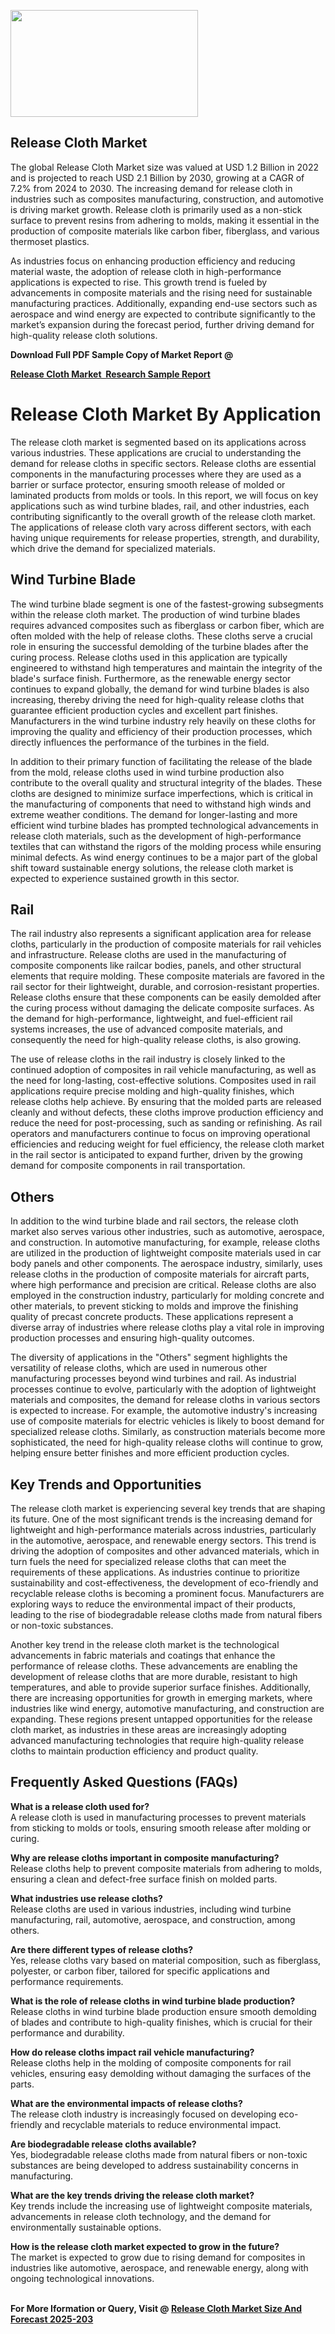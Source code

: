 <p><img class="alignnone size-medium wp-image-20088" src="https://ffe5etoiles.com/wp-content/uploads/2024/12/MST1-300x171.png" alt="" width="300" height="171" /></p><p><p> <h2>Release Cloth Market </h2><p>The global Release Cloth Market size was valued at USD 1.2 Billion in 2022 and is projected to reach USD 2.1 Billion by 2030, growing at a CAGR of 7.2% from 2024 to 2030. The increasing demand for release cloth in industries such as composites manufacturing, construction, and automotive is driving market growth. Release cloth is primarily used as a non-stick surface to prevent resins from adhering to molds, making it essential in the production of composite materials like carbon fiber, fiberglass, and various thermoset plastics.</p><p>As industries focus on enhancing production efficiency and reducing material waste, the adoption of release cloth in high-performance applications is expected to rise. This growth trend is fueled by advancements in composite materials and the rising need for sustainable manufacturing practices. Additionally, expanding end-use sectors such as aerospace and wind energy are expected to contribute significantly to the market’s expansion during the forecast period, further driving demand for high-quality release cloth solutions.</p></p><p><strong>Download Full PDF Sample Copy of Market Report @</strong></p><p><strong><a href="https://www.verifiedmarketreports.com/download-sample/?rid=327896&utm_source=Sites-google&utm_medium=265" target="_blank">Release Cloth Market &nbsp;Research Sample Report</a></strong></p><p><h1>Release Cloth Market By Application</h1><p>The release cloth market is segmented based on its applications across various industries. These applications are crucial to understanding the demand for release cloths in specific sectors. Release cloths are essential components in the manufacturing processes where they are used as a barrier or surface protector, ensuring smooth release of molded or laminated products from molds or tools. In this report, we will focus on key applications such as wind turbine blades, rail, and other industries, each contributing significantly to the overall growth of the release cloth market. The applications of release cloth vary across different sectors, with each having unique requirements for release properties, strength, and durability, which drive the demand for specialized materials.<h2>Wind Turbine Blade</h2><p>The wind turbine blade segment is one of the fastest-growing subsegments within the release cloth market. The production of wind turbine blades requires advanced composites such as fiberglass or carbon fiber, which are often molded with the help of release cloths. These cloths serve a crucial role in ensuring the successful demolding of the turbine blades after the curing process. Release cloths used in this application are typically engineered to withstand high temperatures and maintain the integrity of the blade's surface finish. Furthermore, as the renewable energy sector continues to expand globally, the demand for wind turbine blades is also increasing, thereby driving the need for high-quality release cloths that guarantee efficient production cycles and excellent part finishes. Manufacturers in the wind turbine industry rely heavily on these cloths for improving the quality and efficiency of their production processes, which directly influences the performance of the turbines in the field.<p>In addition to their primary function of facilitating the release of the blade from the mold, release cloths used in wind turbine production also contribute to the overall quality and structural integrity of the blades. These cloths are designed to minimize surface imperfections, which is critical in the manufacturing of components that need to withstand high winds and extreme weather conditions. The demand for longer-lasting and more efficient wind turbine blades has prompted technological advancements in release cloth materials, such as the development of high-performance textiles that can withstand the rigors of the molding process while ensuring minimal defects. As wind energy continues to be a major part of the global shift toward sustainable energy solutions, the release cloth market is expected to experience sustained growth in this sector.<h2>Rail</h2><p>The rail industry also represents a significant application area for release cloths, particularly in the production of composite materials for rail vehicles and infrastructure. Release cloths are used in the manufacturing of composite components like railcar bodies, panels, and other structural elements that require molding. These composite materials are favored in the rail sector for their lightweight, durable, and corrosion-resistant properties. Release cloths ensure that these components can be easily demolded after the curing process without damaging the delicate composite surfaces. As the demand for high-performance, lightweight, and fuel-efficient rail systems increases, the use of advanced composite materials, and consequently the need for high-quality release cloths, is also growing.<p>The use of release cloths in the rail industry is closely linked to the continued adoption of composites in rail vehicle manufacturing, as well as the need for long-lasting, cost-effective solutions. Composites used in rail applications require precise molding and high-quality finishes, which release cloths help achieve. By ensuring that the molded parts are released cleanly and without defects, these cloths improve production efficiency and reduce the need for post-processing, such as sanding or refinishing. As rail operators and manufacturers continue to focus on improving operational efficiencies and reducing weight for fuel efficiency, the release cloth market in the rail sector is anticipated to expand further, driven by the growing demand for composite components in rail transportation.<h2>Others</h2><p>In addition to the wind turbine blade and rail sectors, the release cloth market also serves various other industries, such as automotive, aerospace, and construction. In automotive manufacturing, for example, release cloths are utilized in the production of lightweight composite materials used in car body panels and other components. The aerospace industry, similarly, uses release cloths in the production of composite materials for aircraft parts, where high performance and precision are critical. Release cloths are also employed in the construction industry, particularly for molding concrete and other materials, to prevent sticking to molds and improve the finishing quality of precast concrete products. These applications represent a diverse array of industries where release cloths play a vital role in improving production processes and ensuring high-quality outcomes.<p>The diversity of applications in the "Others" segment highlights the versatility of release cloths, which are used in numerous other manufacturing processes beyond wind turbines and rail. As industrial processes continue to evolve, particularly with the adoption of lightweight materials and composites, the demand for release cloths in various sectors is expected to increase. For example, the automotive industry's increasing use of composite materials for electric vehicles is likely to boost demand for specialized release cloths. Similarly, as construction materials become more sophisticated, the need for high-quality release cloths will continue to grow, helping ensure better finishes and more efficient production cycles.<h2>Key Trends and Opportunities</h2><p>The release cloth market is experiencing several key trends that are shaping its future. One of the most significant trends is the increasing demand for lightweight and high-performance materials across industries, particularly in the automotive, aerospace, and renewable energy sectors. This trend is driving the adoption of composites and other advanced materials, which in turn fuels the need for specialized release cloths that can meet the requirements of these applications. As industries continue to prioritize sustainability and cost-effectiveness, the development of eco-friendly and recyclable release cloths is becoming a prominent focus. Manufacturers are exploring ways to reduce the environmental impact of their products, leading to the rise of biodegradable release cloths made from natural fibers or non-toxic substances.<p>Another key trend in the release cloth market is the technological advancements in fabric materials and coatings that enhance the performance of release cloths. These advancements are enabling the development of release cloths that are more durable, resistant to high temperatures, and able to provide superior surface finishes. Additionally, there are increasing opportunities for growth in emerging markets, where industries like wind energy, automotive manufacturing, and construction are expanding. These regions present untapped opportunities for the release cloth market, as industries in these areas are increasingly adopting advanced manufacturing technologies that require high-quality release cloths to maintain production efficiency and product quality.<h2>Frequently Asked Questions (FAQs)</h2><p><strong>What is a release cloth used for?</strong><br>A release cloth is used in manufacturing processes to prevent materials from sticking to molds or tools, ensuring smooth release after molding or curing.</p><p><strong>Why are release cloths important in composite manufacturing?</strong><br>Release cloths help to prevent composite materials from adhering to molds, ensuring a clean and defect-free surface finish on molded parts.</p><p><strong>What industries use release cloths?</strong><br>Release cloths are used in various industries, including wind turbine manufacturing, rail, automotive, aerospace, and construction, among others.</p><p><strong>Are there different types of release cloths?</strong><br>Yes, release cloths vary based on material composition, such as fiberglass, polyester, or carbon fiber, tailored for specific applications and performance requirements.</p><p><strong>What is the role of release cloths in wind turbine blade production?</strong><br>Release cloths in wind turbine blade production ensure smooth demolding of blades and contribute to high-quality finishes, which is crucial for their performance and durability.</p><p><strong>How do release cloths impact rail vehicle manufacturing?</strong><br>Release cloths help in the molding of composite components for rail vehicles, ensuring easy demolding without damaging the surfaces of the parts.</p><p><strong>What are the environmental impacts of release cloths?</strong><br>The release cloth industry is increasingly focused on developing eco-friendly and recyclable materials to reduce environmental impact.</p><p><strong>Are biodegradable release cloths available?</strong><br>Yes, biodegradable release cloths made from natural fibers or non-toxic substances are being developed to address sustainability concerns in manufacturing.</p><p><strong>What are the key trends driving the release cloth market?</strong><br>Key trends include the increasing use of lightweight composite materials, advancements in release cloth technology, and the demand for environmentally sustainable options.</p><p><strong>How is the release cloth market expected to grow in the future?</strong><br>The market is expected to grow due to rising demand for composites in industries like automotive, aerospace, and renewable energy, along with ongoing technological innovations.</p><strong><br />For More Iformation or Query, Visit @ <a href="https://www.verifiedmarketreports.com/product/release-cloth-market/" target="_blank">Release Cloth Market Size And Forecast 2025-203</a></strong></p>
